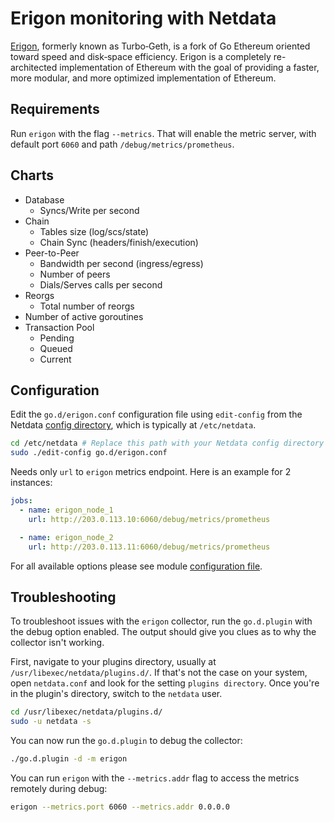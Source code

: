 <!--
title: "Erigon monitoring with Netdata"
description: "Monitor the health and performance of Erigon Nodes (Ethereum client) with zero configuration, per-second metric granularity, and interactive visualizations."
custom_edit_url: https://github.com/netdata/go.d.plugin/edit/master/modules/erigon/README.md
sidebar_label: "Erigon"
-->

# Erigon monitoring with Netdata

[Erigon](https://github.com/ledgerwatch/erigon), formerly known as Turbo‐Geth, is a fork of Go Ethereum oriented toward speed and disk‐space efficiency. Erigon is a completely re-architected implementation of Ethereum with the goal of providing a faster, more modular, and more optimized implementation of Ethereum.

## Requirements

Run `erigon` with the flag `--metrics`. That will enable the metric server, with default port `6060` and
path `/debug/metrics/prometheus`.

## Charts

- Database
    - Syncs/Write per second
- Chain
    - Tables size (log/scs/state)
    - Chain Sync (headers/finish/execution)
- Peer-to-Peer
    - Bandwidth per second (ingress/egress)
    - Number of peers
    - Dials/Serves calls per second
- Reorgs
    - Total number of reorgs
- Number of active goroutines
- Transaction Pool
    - Pending
    - Queued
    - Current

## Configuration

Edit the `go.d/erigon.conf` configuration file using `edit-config` from the
Netdata [config directory](https://learn.netdata.cloud/docs/configure/nodes), which is typically at `/etc/netdata`.

```bash
cd /etc/netdata # Replace this path with your Netdata config directory
sudo ./edit-config go.d/erigon.conf
```

Needs only `url` to `erigon` metrics endpoint. Here is an example for 2 instances:

```yaml
jobs:
  - name: erigon_node_1
    url: http://203.0.113.10:6060/debug/metrics/prometheus

  - name: erigon_node_2
    url: http://203.0.113.11:6060/debug/metrics/prometheus
```

For all available options please see
module [configuration file](https://github.com/netdata/go.d.plugin/blob/master/config/go.d/erigon.conf).

## Troubleshooting

To troubleshoot issues with the `erigon` collector, run the `go.d.plugin` with the debug option enabled. The output should
give you clues as to why the collector isn't working.

First, navigate to your plugins directory, usually at `/usr/libexec/netdata/plugins.d/`. If that's not the case on your
system, open `netdata.conf` and look for the setting `plugins directory`. Once you're in the plugin's directory, switch
to the `netdata` user.

```bash
cd /usr/libexec/netdata/plugins.d/
sudo -u netdata -s
```

You can now run the `go.d.plugin` to debug the collector:

```bash
./go.d.plugin -d -m erigon
```

You can run `erigon` with the `--metrics.addr` flag to access the metrics remotely during debug:

```bash
erigon --metrics.port 6060 --metrics.addr 0.0.0.0
```
